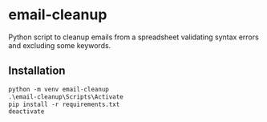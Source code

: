 # email-cleanup
Python script to cleanup emails from a spreadsheet validating syntax errors and excluding some keywords.

## Installation
```ps
python -m venv email-cleanup
.\email-cleanup\Scripts\Activate
pip install -r requirements.txt
deactivate
```

